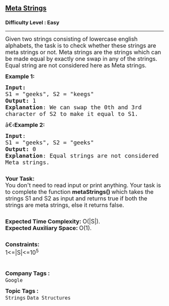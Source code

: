 <h2><a href="https://www.geeksforgeeks.org/problems/meta-strings5713/1?page=2&company=Google&difficulty=Easy&sortBy=submissions">Meta Strings</a></h2><h3>Difficulty Level : Easy</h3><hr><div class="problems_problem_content__Xm_eO"><p><span style="font-size:18px">Given two strings consisting of lowercase english alphabets, the task is to check whether these strings are meta strings or not. Meta strings are the strings which can be made equal by exactly one swap in any of the strings. Equal string are not considered here as Meta strings.</span></p>

<p><span style="font-size:18px"><strong>Example 1:</strong></span></p>

<pre><span style="font-size:18px"><strong>Input:</strong>
S1 = "geeks", S2 = "keegs"
<strong>Output:</strong> 1
<strong>Explanation</strong>: We can swap the 0th and 3rd
character of S2 to make it equal to S1.</span>
</pre>

<p><span style="font-size:18px">â€‹<strong>Example 2:</strong></span></p>

<pre><span style="font-size:18px"><strong>Input</strong>: 
S1 = "geeks", S2 = "geeks"
<strong>Output:</strong> 0
<strong>Explanation</strong>: Equal strings are not considered
Meta strings.</span>
</pre>

<p><br>
<span style="font-size:18px"><strong>Your Task:</strong><br>
You don't need to read input or print anything. Your task is to complete the function&nbsp;<strong>metaStrings()&nbsp;</strong>which takes the strings S1 and S2&nbsp;as input and returns true if both the strings are meta strings, else it returns false.</span></p>

<p><br>
<span style="font-size:18px"><strong>Expected Time Complexity:&nbsp;</strong>O(|S|).<br>
<strong>Expected Auxiliary Space:&nbsp;</strong>O(1).</span></p>

<p><br>
<span style="font-size:18px"><strong>Constraints:</strong><br>
1&lt;=|S|&lt;=10<sup>5</sup></span></p>

<p>&nbsp;</p>
</div><p><span style=font-size:18px><strong>Company Tags : </strong><br><code>Google</code>&nbsp;<br><p><span style=font-size:18px><strong>Topic Tags : </strong><br><code>Strings</code>&nbsp;<code>Data Structures</code>&nbsp;